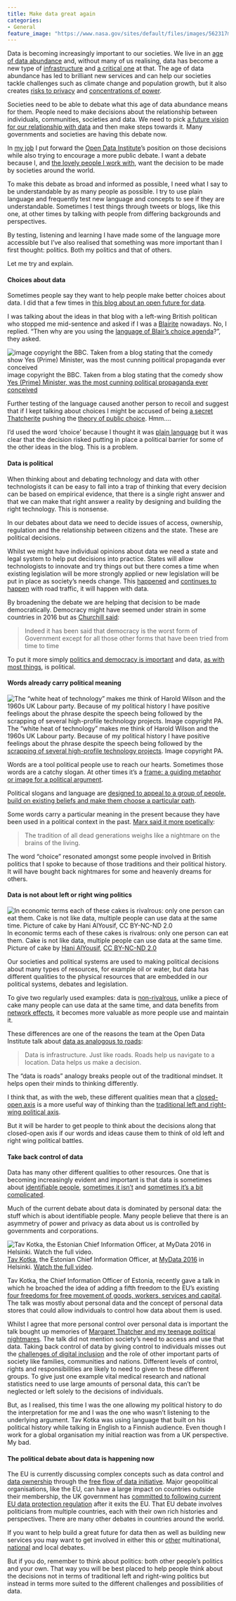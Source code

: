 ```yaml
---
title: Make data great again
categories:
- General
feature_image: "https://www.nasa.gov/sites/default/files/images/562317main_PIA14033_full.jpg"
---
```


Data is becoming increasingly important to our societies. We live in an [age of data abundance](http://www.computerweekly.com/opinion/The-UK-needs-a-data-infrastructure) and, without many of us realising, data has become a new type of [infrastructure](http://theodi.org/data-infrastructure) and [a critical one](http://theodi.org/blog/autumn-statement-uk-must-recognise-the-need-to-strengthen-data-infrastructure) at that. The age of data abundance has led to brilliant new services and can help our societies tackle challenges such as climate change and population growth, but it also creates [risks to privacy](https://soundcloud.com/onnyymond/privacy-in-the-digital-age) and [concentrations of power](https://www.ft.com/content/a0c0d721-5320-4ce3-a5b2-82f0c3f1ff0d).

<!-- more -->

Societies need to be able to debate what this age of data abundance means for them. People need to make decisions about the relationship between individuals, communities, societies and data. We need to pick [a future vision for our relationship with data](http://theodi.org/blog/comment-what-would-an-open-data-future-look-like) and then make steps towards it. Many governments and societies are having this debate now.

In [my job](http://theodi.org/search?q=peter+wells) I put forward the [Open Data Institute](https://theodi.org)’s position on those decisions while also trying to encourage a more public debate. I want a debate because I, and [the lovely people I work with](http://theodi.org/team), want the decision to be made by societies around the world.

To make this debate as broad and informed as possible, I need what I say to be understandable by as many people as possible. I try to use plain language and frequently test new language and concepts to see if they are understandable. Sometimes I test things through tweets or blogs, like this one, at other times by talking with people from differing backgrounds and perspectives.

By testing, listening and learning I have made some of the language more accessible but I’ve also realised that something was more important than I first thought: politics. Both my politics and that of others.

Let me try and explain.

#### Choices about data

Sometimes people say they want to help people make better choices about data. I did that a few times in [this blog about an open future for data](http://theodi.org/blog/comment-what-would-an-open-data-future-look-like).

I was talking about the ideas in that blog with a left-wing British politican who stopped me mid-sentence and asked if I was a [Blairite](https://en.wikipedia.org/wiki/Blairism) nowadays. No, I replied. “Then why are you using the [language of Blair’s choice agenda](https://www.theguardian.com/society/2005/oct/12/publicservices.politics)?”, they asked.

![image copyright the BBC. Taken from a blog stating that the comedy show [Yes (Prime) Minister, was the most cunning political propaganda ever conceived](https://web.archive.org/web/20160325194618/http://reviewsindepth.com/2010/03/yes-prime-minister-the-most-cunning-political-propaganda-ever-conceived/)](https://cdn-images-1.medium.com/max/600/1*s3ST5m8TdAQ4a6Fgc9IJrg.jpeg)
image copyright the BBC. Taken from a blog stating that the comedy show [Yes (Prime) Minister, was the most cunning political propaganda ever conceived](https://web.archive.org/web/20160325194618/http://reviewsindepth.com/2010/03/yes-prime-minister-the-most-cunning-political-propaganda-ever-conceived/)

Further testing of the language caused another person to recoil and suggest that if I kept talking about choices I might be accused of being [a secret Thatcherite](http://reviewsindepth.com/2010/03/yes-prime-minister-the-most-cunning-political-propaganda-ever-conceived/) pushing the [theory of public choice](https://books.google.co.uk/books?id=hbyeLS83iEIC&pg=PA48&lpg=PA48&dq=thatcher+public+choice+theory&source=bl&ots=aQ4HVDV3H6&sig=aX3rwb3tN993jVKJ4bJ-NvLIIGY&hl=en&sa=X&sqi=2&redir_esc=y#v=onepage&q=thatcher%20public%20choice%20theory&f=false). Hmm….

I’d used the word ‘choice’ because I thought it was [plain language](https://en.wikipedia.org/wiki/Plain_language) but it was clear that the decision risked putting in place a political barrier for some of the other ideas in the blog. This is a problem.

#### Data is political

When thinking about and debating technology and data with other technologists it can be easy to fall into a trap of thinking that every decision can be based on empirical evidence, that there is a single right answer and that we can make that right answer a reality by designing and building the right technology. This is nonsense.

In our debates about data we need to decide issues of access, ownership, regulation and the relationship between citizens and the state. These are political decisions.

Whilst we might have individual opinions about data we need a state and legal system to help put decisions into practice. States will allow technologists to innovate and try things out but there comes a time when existing legislation will be more strongly applied or new legislation will be put in place as society’s needs change. This [happened](http://www.autoevolution.com/news/road-traffic-history-before-the-streets-got-swamped-12954.html) and [continues to happen](http://cyberlaw.stanford.edu/wiki/index.php/Automated_Driving:_Legislative_and_Regulatory_Action) with road traffic, it will happen with data.

By broadening the debate we are helping that decision to be made democratically. Democracy might have seemed under strain in some countries in 2016 but as [Churchill said](http://www.winstonchurchill.org/resources/quotations/the-worst-form-of-government):

> Indeed it has been said that democracy is the worst form of Government except for all those other forms that have been tried from time to time

To put it more simply [politics and democracy is important](http://www.newstatesman.com/politics/uk/2016/12/politics-doesnt-just-connect-us-past-and-future-its-what-makes-us-human) and data, [as with most things](http://www.computerweekly.com/opinion/No-apologies-digital-government-is-political), is political.

#### Words already carry political meaning

![The “white heat of technology” makes me think of Harold Wilson and the 1960s UK Labour party. Because of my political history I have positive feelings about the phrase despite the speech being followed by the [scrapping of several high-profile technology projects](https://www.theguardian.com/science/political-science/2013/sep/19/harold-wilson-white-heat-technology-speech). Image copyright PA.](https://cdn-images-1.medium.com/max/600/1*94bcndJqc8sTvKhHuLRVrQ.png)
The “white heat of technology” makes me think of Harold Wilson and the 1960s UK Labour party. Because of my political history I have positive feelings about the phrase despite the speech being followed by the [scrapping of several high-profile technology projects](https://www.theguardian.com/science/political-science/2013/sep/19/harold-wilson-white-heat-technology-speech). Image copyright PA.

Words are a tool political people use to reach our hearts. Sometimes those words are a catchy slogan. At other times it’s a [frame: a guiding metaphor or image for a political argument](https://www.theguardian.com/us-news/2016/nov/13/make-america-great-again-why-are-liberals-losing-the-war-of-soundbites).

Political slogans and language are [designed to appeal to a group of people, build on existing beliefs and make them choose a particular path](http://www.cracked.com/blog/6-reasons-trumps-rise-that-no-one-talks-about/).

Some words carry a particular meaning in the present because they have been used in a political context in the past. [Marx said it more poetically](https://www.marxists.org/archive/marx/works/1852/18th-brumaire/ch01.htm):

> The tradition of all dead generations weighs like a nightmare on the brains of the living.

The word “choice” resonated amongst some people involved in British politics that I spoke to because of those traditions and their political history. It will have bought back nightmares for some and heavenly dreams for others.

#### Data is not about left or right wing politics

![In economic terms each of these cakes is rivalrous: only one person can eat them. Cake is not like data, multiple people can use data at the same time. Picture of cake by [Hani AlYousif](https://www.flickr.com/photos/halyousif/), [CC BY-NC-ND 2.0](https://creativecommons.org/licenses/by-nc-nd/2.0/)](https://cdn-images-1.medium.com/max/600/1*GlW1m-HDXVxhJhWcz0nuHQ.jpeg)
In economic terms each of these cakes is rivalrous: only one person can eat them. Cake is not like data, multiple people can use data at the same time. Picture of cake by [Hani AlYousif](https://www.flickr.com/photos/halyousif/), [CC BY-NC-ND 2.0](https://creativecommons.org/licenses/by-nc-nd/2.0/)

Our societies and political systems are used to making political decisions about many types of resources, for example oil or water, but data has different qualities to the physical resources that are embedded in our political systems, debates and legislation.

To give two regularly used examples: data is [non-rivalrous](http://www.pitt.edu/~upjecon/MCG/MICRO/GOVT/Pubgood.html), unlike a piece of cake many people can use data at the same time, and data benefits from [network effects](https://en.wikipedia.org/wiki/Network_effect), it becomes more valuable as more people use and maintain it.

These differences are one of the reasons the team at the Open Data Institute talk about [data as analogous to roads](http://theodi.org/what-is-data-infrastructure):

> Data is infrastructure. Just like roads. Roads help us navigate to a location. Data helps us make a decision.

The “data is roads” analogy breaks people out of the traditional mindset. It helps open their minds to thinking differently.

I think that, as with the web, these different qualities mean that a [closed-open axis](http://www.economist.com/news/leaders/21702750-farewell-left-versus-right-contest-matters-now-open-against-closed-new) is a more useful way of thinking than the [traditional left and right-wing political axis](https://www.politicalcompass.org/analysis2).

But it will be harder to get people to think about the decisions along that closed-open axis if our words and ideas cause them to think of old left and right wing political battles.

#### Take back control of data

Data has many other different qualities to other resources. One that is becoming increasingly evident and important is that data is sometimes about [identifiable people](https://www.engadget.com/2016/05/13/scientists-release-personal-data-for-70-000-okcupid-profiles/), [sometimes it isn’t](https://data.gov.uk/dataset/traveline-national-dataset) and [sometimes it’s a bit complicated](https://theodi.org/blog/the-general-data-protection-regulation-expands-the-definition-of-personal-data).

Much of the current debate about data is dominated by personal data: the stuff which is about identifiable people. Many people believe that there is an asymmetry of power and privacy as data about us is controlled by governments and corporations.

![[Tav Kotka](http://uk.businessinsider.com/interview-with-estonia-cio-taavi-kotka-2016-4?r=US&IR=T), the Estonian Chief Information Officer, at [MyData 2016](http://mydata2016.org) in Helsinki. [Watch the full video](https://www.youtube.com/watch?v=2OKrS3i8yBk).](https://cdn-images-1.medium.com/max/600/1*UJ6DlZefNVYNtjYQ9zEiLg.png)
[Tav Kotka](http://uk.businessinsider.com/interview-with-estonia-cio-taavi-kotka-2016-4?r=US&IR=T), the Estonian Chief Information Officer, at [MyData 2016](http://mydata2016.org) in Helsinki. [Watch the full video](https://www.youtube.com/watch?v=2OKrS3i8yBk).

Tav Kotka, the Chief Information Officer of Estonia, recently gave a talk in which he broached the idea of adding a fifth freedom to the EU’s existing [four freedoms for free movement of goods, workers, services and capital](http://www.europeanpolicy.org/en/european-policies/single-market.html). The talk was mostly about personal data and the concept of personal data stores that could allow individuals to control how data about them is used.

Whilst I agree that more personal control over personal data is important the talk bought up memories of [Margaret Thatcher and my teenage political nightmares](https://en.wikiquote.org/wiki/Margaret_Thatcher#Third_term_as_Prime_Minister). The talk did not mention society’s need to access and use that data. Taking back control of data by giving control to individuals misses out the [challenges of digital inclusion](https://medium.com/@peterkwells/12-million-people-can-t-read-this-blog-54e82e8b19d3#.z3stvp75a) and the role of other important parts of society like families, communities and nations. Different levels of control, rights and responsibilities are likely to need to given to these different groups. To give just one example vital medical research and national statistics need to use large amounts of personal data, this can’t be neglected or left solely to the decisions of individuals.

But, as I realised, this time I was the one allowing my political history to do the interpretation for me and I was the one who wasn’t listening to the underlying argument. Tav Kotka was using language that built on his political history while talking in English to a Finnish audience. Even though I work for a global organisation my initial reaction was from a UK perspective. My bad.

#### The political debate about data is happening now

The EU is currently discussing complex concepts such as data control and [data ownership](http://www.politico.eu/article/opinion-creating-a-single-market-in-europe-means-data-must-also-travel-freely/) through the [free flow of data initiative](http://www.politico.eu/article/opinion-creating-a-single-market-in-europe-means-data-must-also-travel-freely/). Major geopolitical organisations, like the EU, can have a large impact on countries outside their membership, the UK government has [committed to following current EU data protection regulation](https://www.gov.uk/government/uploads/system/uploads/attachment_data/file/579442/Cyber_Security_Regulation_and_Incentives_Review.pdf) after it exits the EU. That EU debate involves politicians from multiple countries, each with their own rich histories and perspectives. There are many other debates in countries around the world.

If you want to help build a great future for data then as well as building new services you may want to get involved in either this or [other](https://medium.com/@peterkwells/automated-cars-and-data-786dfb1e3eb4#.uu9wto3c1) multinational, [national](https://theodi.org/blog/jeni-tennison-calls-on-government-to-act-as-the-model-for-best-practice-in-data-sharing-during-digital-economy-bill-hearing) and local debates.

But if you do, remember to think about politics: both other people’s politics and your own. That way you will be best placed to help people think about the decisions not in terms of traditional left and right-wing politics but instead in terms more suited to the different challenges and possibilities of data.
